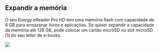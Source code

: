 ## Expandir a memória

O seu Energy eReader Pro HD tem uma memória flash com capacidade de 8 GB para armazenar livros e aplicações. Se quiser expandir a capacidade da memória até 128 GB, pode colocar um cartão microSD no slot microSD (1) do seu leitor de e-books.

![](http://static.energysistem.com/images/manuals/42535/569ce1deb73b4.jpg)

